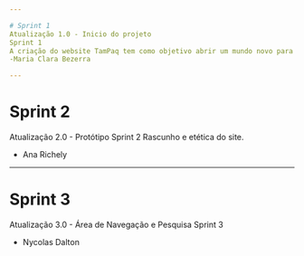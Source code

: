 ```yaml
---

# Sprint 1 
Atualização 1.0 - Inicio do projeto
Sprint 1
A criação do website TamPaq tem como objetivo abrir um mundo novo para nossos futuros clientes, de modo que, abre diversas opções de livros novos por gênero de sua preferência e melhores valores e promoções disponíveis. Acerca da programação, nosso site é amplo, nós utilizaremos da linguagem Java script nas interações e animações do site; HTML para a estruturação base de todo o corpo; CSS no foco da estilização e seguindo os padrões da paleta do projeto; MySQL para salvar as credenciais de cada login e cadastro dos usuários.Iremos utilizar também o FIGMA para o design do nosso site antes de sua codificação, se baseando nele, tentaremos chegar ao mais próximo do nosso protótipo base.
-Maria Clara Bezerra

---
```


# Sprint 2
Atualização 2.0 - Protótipo
Sprint 2
Rascunho e etética do site.
- Ana Richely
---

# Sprint 3
Atualização 3.0 - Área de Navegação e Pesquisa 
Sprint 3
- Nycolas Dalton
